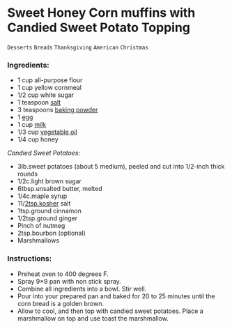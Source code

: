 # Sweet Honey Corn muffins with Candied Sweet Potato Topping

`Desserts` `Breads` `Thanksgiving` `American` `Christmas`

### Ingredients:

- 1 cup all-purpose flour
- 1 cup yellow cornmeal
- 1/2 cup white sugar
- 1 teaspoon [salt](https://goto.target.com/c/2773249/81938/2092?subid1=57c83dcb3a1207ea78193609&subid2=https%3A%2F%2Fwww.eatingonadime.com%2Fwprm_print%2F17236&sharedid=Eating%20on%20a%20Dime&subid3=https%3A%2F%2Fwww.target.com%2Fp%2Fmorton-iodized-salt-26oz%2F-%2FA-13171237%3Faflt%3Dcse&u=https%3A%2F%2Fwww.target.com%2Fp%2Fmorton-iodized-salt-26oz%2F-%2FA-13171237%3Faflt%3Dcse#donotlink)
- 3 teaspoons [baking powder](https://goto.target.com/c/2773249/81938/2092?subid1=57c83dcb3a1207ea78193609&subid2=https%3A%2F%2Fwww.eatingonadime.com%2Fwprm_print%2F17236&sharedid=Eating%20on%20a%20Dime&subid3=https%3A%2F%2Fwww.target.com%2Fp%2Farm-hammer-pure-baking-soda-1lb%2F-%2FA-15133726%3Faflt%3Dcse&u=https%3A%2F%2Fwww.target.com%2Fp%2Farm-hammer-pure-baking-soda-1lb%2F-%2FA-15133726%3Faflt%3Dcse#donotlink)
- 1 [egg](https://goto.target.com/c/2773249/81938/2092?subid1=57c83dcb3a1207ea78193609&subid2=https%3A%2F%2Fwww.eatingonadime.com%2Fwprm_print%2F17236&sharedid=Eating%20on%20a%20Dime&subid3=https%3A%2F%2Fwww.target.com%2Fp%2Feggland-s-best-grade-a-large-eggs-12ct%2F-%2FA-14711485%3Faflt%3Dcse&u=https%3A%2F%2Fwww.target.com%2Fp%2Feggland-s-best-grade-a-large-eggs-12ct%2F-%2FA-14711485%3Faflt%3Dcse#donotlink)
- 1 cup [milk](https://goto.target.com/c/2773249/81938/2092?subid1=57c83dcb3a1207ea78193609&subid2=https%3A%2F%2Fwww.eatingonadime.com%2Fwprm_print%2F17236&sharedid=Eating%20on%20a%20Dime&subid3=https%3A%2F%2Fwww.target.com%2Fp%2Fvitamin-d-whole-milk-1gal-good-38-gather-8482%2F-%2FA-13276134%3Faflt%3Dcse&u=https%3A%2F%2Fwww.target.com%2Fp%2Fvitamin-d-whole-milk-1gal-good-38-gather-8482%2F-%2FA-13276134%3Faflt%3Dcse#donotlink)
- 1/3 cup [vegetable oil](https://goto.target.com/c/2773249/81938/2092?subid1=57c83dcb3a1207ea78193609&subid2=https%3A%2F%2Fwww.eatingonadime.com%2Fwprm_print%2F17236&sharedid=Eating%20on%20a%20Dime&subid3=https%3A%2F%2Fwww.target.com%2Fp%2Fvegetable-oil-24-fl-oz-good-38-gather-8482%2F-%2FA-78376314%3Faflt%3Dcse&u=https%3A%2F%2Fwww.target.com%2Fp%2Fvegetable-oil-24-fl-oz-good-38-gather-8482%2F-%2FA-78376314%3Faflt%3Dcse#donotlink)
- 1/4 cup honey

_Candied Sweet Potatoes:_

- 3lb.sweet potatoes (about 5 medium), peeled and cut into 1/2-inch thick rounds
- 1/2c.light brown sugar
- 6tbsp.unsalted butter, melted
- 1/4c.maple syrup
- 11/[2tsp.kosher](http://2tsp.kosher) salt
- 1tsp.ground cinnamon
- 1/2tsp.ground ginger
- Pinch of nutmeg
- 2tsp.bourbon (optional)
- Marshmallows

### Instructions:

- Preheat oven to 400 degrees F.
- Spray 9×9 pan with non stick spray.
- Combine all ingredients into a bowl. Stir well.
- Pour into your prepared pan and baked for 20 to 25 minutes until the corn bread is a golden brown. 
- Allow to cool, and then top with candied sweet potatoes. Place a marshmallow on top and use toast the marshmallow.
